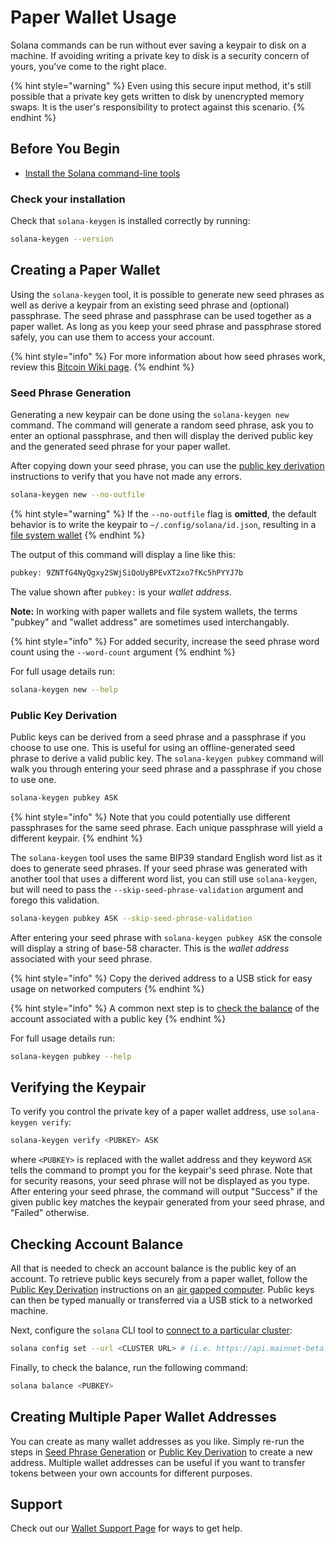 # Paper Wallet Usage

Solana commands can be run without ever saving a keypair to disk on a machine.
If avoiding writing a private key to disk is a security concern of yours, you've
come to the right place.

{% hint style="warning" %}
Even using this secure input method, it's still possible that a private key gets
written to disk by unencrypted memory swaps. It is the user's responsibility to
protect against this scenario.
{% endhint %}

## Before You Begin

- [Install the Solana command-line tools](../cli/install-solana-cli-tools.md)

### Check your installation

Check that `solana-keygen` is installed correctly by running:

```bash
solana-keygen --version
```

## Creating a Paper Wallet

Using the `solana-keygen` tool, it is possible to generate new seed phrases as
well as derive a keypair from an existing seed phrase and (optional) passphrase.
The seed phrase and passphrase can be used together as a paper wallet. As long
as you keep your seed phrase and passphrase stored safely, you can use them to
access your account.

{% hint style="info" %}
For more information about how seed phrases work, review this
[Bitcoin Wiki page](https://en.bitcoin.it/wiki/Seed_phrase).
{% endhint %}

### Seed Phrase Generation

Generating a new keypair can be done using the `solana-keygen new` command. The
command will generate a random seed phrase, ask you to enter an optional
passphrase, and then will display the derived public key and the generated seed
phrase for your paper wallet.

After copying down your seed phrase, you can use the
[public key derivation](#public-key-derivation) instructions to verify that you
have not made any errors.

```bash
solana-keygen new --no-outfile
```

{% hint style="warning" %}
If the `--no-outfile` flag is **omitted**, the default behavior is to write the
keypair to `~/.config/solana/id.json`, resulting in a
[file system wallet](../file-system-wallet/README.md)
{% endhint %}

The output of this command will display a line like this:
```bash
pubkey: 9ZNTfG4NyQgxy2SWjSiQoUyBPEvXT2xo7fKc5hPYYJ7b
```

The value shown after `pubkey:` is your *wallet address*.

**Note:** In working with paper wallets and file system wallets, the terms "pubkey"
and "wallet address" are sometimes used interchangably.

{% hint style="info" %}
For added security, increase the seed phrase word count using the `--word-count`
argument
{% endhint %}

For full usage details run:

```bash
solana-keygen new --help
```

### Public Key Derivation

Public keys can be derived from a seed phrase and a passphrase if you choose to
use one. This is useful for using an offline-generated seed phrase to
derive a valid public key. The `solana-keygen pubkey` command will walk you
through entering your seed phrase and a passphrase if you chose to use one.

```bash
solana-keygen pubkey ASK
```

{% hint style="info" %}
Note that you could potentially use different passphrases for the same seed
phrase. Each unique passphrase will yield a different keypair.
{% endhint %}

The `solana-keygen` tool uses the same BIP39 standard English word list as it
does to generate seed phrases. If your seed phrase was generated with another
tool that uses a different word list, you can still use `solana-keygen`, but
will need to pass the `--skip-seed-phrase-validation` argument and forego this
validation.

```bash
solana-keygen pubkey ASK --skip-seed-phrase-validation
```

After entering your seed phrase with `solana-keygen pubkey ASK` the console
will display a string of base-58 character.  This is the *wallet address*
associated with your seed phrase.

{% hint style="info" %}
Copy the derived address to a USB stick for easy usage on networked computers
{% endhint %}

{% hint style="info" %}
A common next step is to [check the balance](#checking-account-balance) of the
account associated with a public key
{% endhint %}

For full usage details run:

```bash
solana-keygen pubkey --help
```

## Verifying the Keypair

To verify you control the private key of a paper wallet address, use
`solana-keygen verify`:

```bash
solana-keygen verify <PUBKEY> ASK
```

where `<PUBKEY>` is replaced with the wallet address and they keyword `ASK` tells the
command to prompt you for the keypair's seed phrase. Note that for security
reasons, your seed phrase will not be displayed as you type. After entering your
seed phrase, the command will output "Success" if the given public key matches the
keypair generated from your seed phrase, and "Failed" otherwise.

## Checking Account Balance

All that is needed to check an account balance is the public key of an account.
To retrieve public keys securely from a paper wallet, follow the
[Public Key Derivation](#public-key-derivation) instructions on an
[air gapped computer](https://en.wikipedia.org/wiki/Air_gap_\(networking\)).
Public keys can then be typed manually or transferred via a USB stick to a
networked machine.

Next, configure the `solana` CLI tool to
[connect to a particular cluster](../cli/choose-a-cluster.md):

```bash
solana config set --url <CLUSTER URL> # (i.e. https://api.mainnet-beta.solana.com)
```

Finally, to check the balance, run the following command:

```bash
solana balance <PUBKEY>
```

## Creating Multiple Paper Wallet Addresses
You can create as many wallet addresses as you like.  Simply re-run the
steps in [Seed Phrase Generation](#seed-phrase-generation) or
[Public Key Derivation](#public-key-derivation) to create a new address.
Multiple wallet addresses can be useful if you want to transfer tokens between
your own accounts for different purposes.

## Support

Check out our [Wallet Support Page](../wallets/support.md) for ways to get help.
